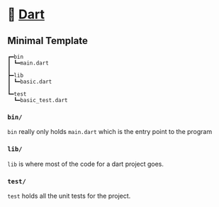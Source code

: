 # 🎯 [Dart](https://dart.dev)
## Minimal Template

```
┏━bin
┃ ┗━main.dart
┃
┣━lib
┃ ┗━basic.dart
┃
┗━test
  ┗━basic_test.dart
```

### `bin/`

`bin` really only holds `main.dart` which is the entry point to the program

### `lib/`

`lib` is where most of the code for a dart project goes.

### `test/`

`test` holds all the unit tests for the project.
